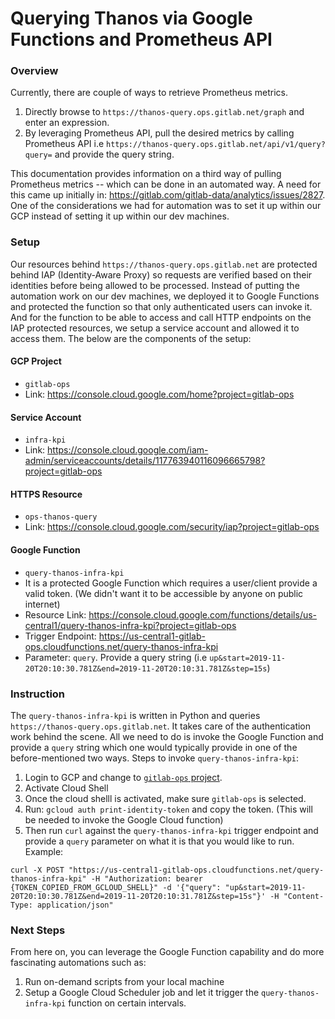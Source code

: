 # Querying Thanos via Google Functions and Prometheus API

### Overview
Currently, there are couple of ways to retrieve Prometheus metrics. 

1. Directly browse to `https://thanos-query.ops.gitlab.net/graph` and enter an expression.
2. By leveraging Prometheus API, pull the desired metrics by calling Prometheus API i.e `https://thanos-query.ops.gitlab.net/api/v1/query?query=` and provide the query string. 

This documentation provides information on a third way of pulling Prometheus metrics -- which can be done in an automated way. A need for this came up initially in: https://gitlab.com/gitlab-data/analytics/issues/2827. One of the considerations we had for automation was to set it up within our GCP instead of setting it up within our dev machines. 

### Setup
Our resources behind `https://thanos-query.ops.gitlab.net` are protected behind IAP (Identity-Aware Proxy) so requests are verified based on their identities before being allowed to be processed. Instead of putting the automation work on our dev machines, we deployed it to Google Functions and protected the function so that only authenticated users can invoke it. And for the function to be able to access and call HTTP endpoints on the IAP protected resources, we setup a service account and allowed it to access them. The below are the components of the setup:

#### GCP Project
- `gitlab-ops`
- Link: https://console.cloud.google.com/home?project=gitlab-ops

#### Service Account
- `infra-kpi`
- Link: https://console.cloud.google.com/iam-admin/serviceaccounts/details/117763940116096665798?project=gitlab-ops

#### HTTPS Resource
- `ops-thanos-query`
- Link: https://console.cloud.google.com/security/iap?project=gitlab-ops

#### Google Function
- `query-thanos-infra-kpi`
- It is a protected Google Function which requires a user/client provide a valid token. (We didn't want it to be accessible by anyone on public internet)
- Resource Link: https://console.cloud.google.com/functions/details/us-central1/query-thanos-infra-kpi?project=gitlab-ops
- Trigger Endpoint: https://us-central1-gitlab-ops.cloudfunctions.net/query-thanos-infra-kpi 
- Parameter: `query`. Provide a query string (i.e `up&start=2019-11-20T20:10:30.781Z&end=2019-11-20T20:10:31.781Z&step=15s`)

### Instruction
The `query-thanos-infra-kpi` is written in Python and queries `https://thanos-query.ops.gitlab.net`. It takes care of the authentication work behind the scene. All we need to do is invoke the Google Function and provide a `query` string which one would typically provide in one of the before-mentioned two ways. Steps to invoke `query-thanos-infra-kpi`:

1. Login to GCP and change to [`gitlab-ops` project](https://console.cloud.google.com/home/dashboard?authuser=0&project=gitlab-ops).
2. Activate Cloud Shell 
3. Once the cloud shelll is activated, make sure `gitlab-ops` is selected. 
4. Run: `gcloud auth print-identity-token` and copy the token. (This will be needed to invoke the Google Cloud function)
5. Then run `curl` against the `query-thanos-infra-kpi` trigger endpoint and provide a `query` parameter on what it is that you would like to run. Example: 

```
curl -X POST "https://us-central1-gitlab-ops.cloudfunctions.net/query-thanos-infra-kpi" -H "Authorization: bearer {TOKEN_COPIED_FROM_GCLOUD_SHELL}" -d '{"query": "up&start=2019-11-20T20:10:30.781Z&end=2019-11-20T20:10:31.781Z&step=15s"}' -H "Content-Type: application/json"
```

### Next Steps
From here on, you can leverage the Google Function capability and do more fascinating automations such as:
1. Run on-demand scripts from your local machine
2. Setup a Google Cloud Scheduler job and let it trigger the `query-thanos-infra-kpi` function on certain intervals. 






